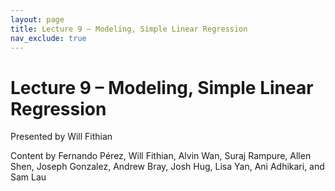 ```yaml
---
layout: page
title: Lecture 9 – Modeling, Simple Linear Regression
nav_exclude: true
---
```


# Lecture 9 – Modeling, Simple Linear Regression

Presented by Will Fithian

Content by Fernando Pérez, Will Fithian, Alvin Wan, Suraj Rampure, Allen Shen, Joseph Gonzalez, Andrew Bray, Josh Hug, Lisa Yan, Ani Adhikari, and Sam Lau

